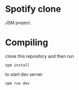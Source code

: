 # Spotify clone

JSM project.

# Compiling

clone this repository and then run
```
npm install
```
to start dev server
```
npm run dev
```